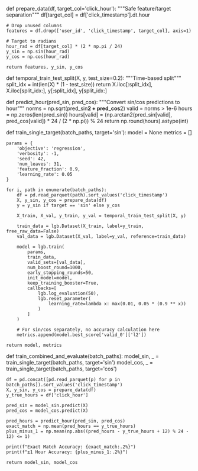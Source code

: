 def prepare_data(df, target_col='click_hour'):
    """Safe feature/target separation"""
    df[target_col] = df['click_timestamp'].dt.hour

    # Drop unused columns
    features = df.drop(['user_id', 'click_timestamp', target_col], axis=1)

    # Target to radians
    hour_rad = df[target_col] * (2 * np.pi / 24)
    y_sin = np.sin(hour_rad)
    y_cos = np.cos(hour_rad)

    return features, y_sin, y_cos

def temporal_train_test_split(X, y, test_size=0.2):
    """Time-based split"""
    split_idx = int(len(X) * (1 - test_size))
    return X.iloc[:split_idx], X.iloc[split_idx:], y[:split_idx], y[split_idx:]

def predict_hour(pred_sin, pred_cos):
    """Convert sin/cos predictions to hour"""
    norms = np.sqrt(pred_sin**2 + pred_cos**2)
    valid = norms > 1e-6
    hours = np.zeros(len(pred_sin))
    hours[valid] = (np.arctan2(pred_sin[valid], pred_cos[valid]) * 24 / (2 * np.pi)) % 24
    return np.round(hours).astype(int)

def train_single_target(batch_paths, target='sin'):
    model = None
    metrics = []

    params = {
        'objective': 'regression',
        'verbosity': -1,
        'seed': 42,
        'num_leaves': 31,
        'feature_fraction': 0.9,
        'learning_rate': 0.05
    }

    for i, path in enumerate(batch_paths):
        df = pd.read_parquet(path).sort_values('click_timestamp')
        X, y_sin, y_cos = prepare_data(df)
        y = y_sin if target == 'sin' else y_cos

        X_train, X_val, y_train, y_val = temporal_train_test_split(X, y)

        train_data = lgb.Dataset(X_train, label=y_train, free_raw_data=False)
        val_data = lgb.Dataset(X_val, label=y_val, reference=train_data)

        model = lgb.train(
            params,
            train_data,
            valid_sets=[val_data],
            num_boost_round=1000,
            early_stopping_rounds=50,
            init_model=model,
            keep_training_booster=True,
            callbacks=[
                lgb.log_evaluation(50),
                lgb.reset_parameter(
                    learning_rate=lambda x: max(0.01, 0.05 * (0.9 ** x))
                )
            ]
        )

        # For sin/cos separately, no accuracy calculation here
        metrics.append(model.best_score['valid_0']['l2'])

    return model, metrics

def train_combined_and_evaluate(batch_paths):
    model_sin, _ = train_single_target(batch_paths, target='sin')
    model_cos, _ = train_single_target(batch_paths, target='cos')

    df = pd.concat([pd.read_parquet(p) for p in batch_paths]).sort_values('click_timestamp')
    X, y_sin, y_cos = prepare_data(df)
    y_true_hours = df['click_hour']

    pred_sin = model_sin.predict(X)
    pred_cos = model_cos.predict(X)

    pred_hours = predict_hour(pred_sin, pred_cos)
    exact_match = np.mean(pred_hours == y_true_hours)
    plus_minus_1 = np.mean(np.abs((pred_hours - y_true_hours + 12) % 24 - 12) <= 1)

    print(f"Exact Match Accuracy: {exact_match:.2%}")
    print(f"±1 Hour Accuracy: {plus_minus_1:.2%}")

    return model_sin, model_cos
